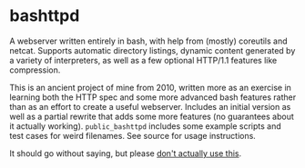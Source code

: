 # bashttpd

A webserver written entirely in bash, with help from (mostly) coreutils and netcat. Supports automatic directory listings, dynamic content generated by a variety of interpreters, as well as a few optional HTTP/1.1 features like compression.

This is an ancient project of mine from 2010, written more as an exercise in learning both the HTTP spec and some more advanced bash features rather than as an effort to create a useful webserver. Includes an initial version as well as a partial rewrite that adds some more features (no guarantees about it actually working). `public_bashttpd` includes some example scripts and test cases for weird filenames. See source for usage instructions.

It should go without saying, but please [don't actually use this](https://en.wikipedia.org/wiki/Shellshock_(software_bug)).
